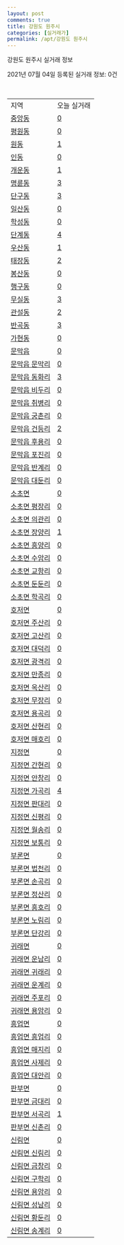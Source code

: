 ```yaml
---
layout: post
comments: true
title: 강원도 원주시
categories: [실거래가]
permalink: /apt/강원도 원주시
---
```


강원도 원주시 실거래 정보

2021년 07월 04일 등록된 실거래 정보: 0건

<script type="text/javascript">
  google.charts.load('current', {'packages':['corechart']});
  google.charts.setOnLoadCallback(drawChart);

  function drawChart() {
    var data = google.visualization.arrayToDataTable([['거래일', '매매', '전월세', '전매'], ['20-07', 781, 697, 200], ['20-08', 483, 630, 155], ['20-09', 479, 669, 130], ['20-10', 624, 619, 182], ['20-11', 934, 666, 255], ['20-12', 1366, 733, 130], ['21-01', 1046, 917, 61], ['21-02', 791, 750, 45], ['21-03', 815, 714, 55], ['21-04', 643, 532, 83], ['21-05', 902, 493, 98], ['21-06', 641, 373, 7]]);

    var options = {
      title: '최근 유형별 거래량 추이',
      legend: { position: 'bottom' }
    };

    var chart = new google.visualization.LineChart(document.getElementById('columnchart_material'));
    chart.draw(data, (options));
  }
</script>

<div id="columnchart_material" style="width: 95%; margin-left: -35px"></div>
<br>
<table class="sortable">
  <tr>
    <td>지역</td>
    <td>오늘 실거래</td>
  </tr>

  
  <tr class="item">
    <td><a href="강원도 원주시 중앙동">중앙동</a></td>
    <td><a href="강원도 원주시 중앙동">0</a></td>
  </tr>
    

  <tr class="item">
    <td><a href="강원도 원주시 평원동">평원동</a></td>
    <td><a href="강원도 원주시 평원동">0</a></td>
  </tr>
    

  <tr class="item">
    <td><a href="강원도 원주시 원동">원동</a></td>
    <td><a href="강원도 원주시 원동">1</a></td>
  </tr>
    

  <tr class="item">
    <td><a href="강원도 원주시 인동">인동</a></td>
    <td><a href="강원도 원주시 인동">0</a></td>
  </tr>
    

  <tr class="item">
    <td><a href="강원도 원주시 개운동">개운동</a></td>
    <td><a href="강원도 원주시 개운동">1</a></td>
  </tr>
    

  <tr class="item">
    <td><a href="강원도 원주시 명륜동">명륜동</a></td>
    <td><a href="강원도 원주시 명륜동">3</a></td>
  </tr>
    

  <tr class="item">
    <td><a href="강원도 원주시 단구동">단구동</a></td>
    <td><a href="강원도 원주시 단구동">3</a></td>
  </tr>
    

  <tr class="item">
    <td><a href="강원도 원주시 일산동">일산동</a></td>
    <td><a href="강원도 원주시 일산동">0</a></td>
  </tr>
    

  <tr class="item">
    <td><a href="강원도 원주시 학성동">학성동</a></td>
    <td><a href="강원도 원주시 학성동">0</a></td>
  </tr>
    

  <tr class="item">
    <td><a href="강원도 원주시 단계동">단계동</a></td>
    <td><a href="강원도 원주시 단계동">4</a></td>
  </tr>
    

  <tr class="item">
    <td><a href="강원도 원주시 우산동">우산동</a></td>
    <td><a href="강원도 원주시 우산동">1</a></td>
  </tr>
    

  <tr class="item">
    <td><a href="강원도 원주시 태장동">태장동</a></td>
    <td><a href="강원도 원주시 태장동">2</a></td>
  </tr>
    

  <tr class="item">
    <td><a href="강원도 원주시 봉산동">봉산동</a></td>
    <td><a href="강원도 원주시 봉산동">0</a></td>
  </tr>
    

  <tr class="item">
    <td><a href="강원도 원주시 행구동">행구동</a></td>
    <td><a href="강원도 원주시 행구동">0</a></td>
  </tr>
    

  <tr class="item">
    <td><a href="강원도 원주시 무실동">무실동</a></td>
    <td><a href="강원도 원주시 무실동">3</a></td>
  </tr>
    

  <tr class="item">
    <td><a href="강원도 원주시 관설동">관설동</a></td>
    <td><a href="강원도 원주시 관설동">2</a></td>
  </tr>
    

  <tr class="item">
    <td><a href="강원도 원주시 반곡동">반곡동</a></td>
    <td><a href="강원도 원주시 반곡동">3</a></td>
  </tr>
    

  <tr class="item">
    <td><a href="강원도 원주시 가현동">가현동</a></td>
    <td><a href="강원도 원주시 가현동">0</a></td>
  </tr>
    

  <tr class="item">
    <td><a href="강원도 원주시 문막읍">문막읍</a></td>
    <td><a href="강원도 원주시 문막읍">0</a></td>
  </tr>
    

  <tr class="item">
    <td><a href="강원도 원주시 문막읍 문막리">문막읍 문막리</a></td>
    <td><a href="강원도 원주시 문막읍 문막리">0</a></td>
  </tr>
    

  <tr class="item">
    <td><a href="강원도 원주시 문막읍 동화리">문막읍 동화리</a></td>
    <td><a href="강원도 원주시 문막읍 동화리">3</a></td>
  </tr>
    

  <tr class="item">
    <td><a href="강원도 원주시 문막읍 비두리">문막읍 비두리</a></td>
    <td><a href="강원도 원주시 문막읍 비두리">0</a></td>
  </tr>
    

  <tr class="item">
    <td><a href="강원도 원주시 문막읍 취병리">문막읍 취병리</a></td>
    <td><a href="강원도 원주시 문막읍 취병리">0</a></td>
  </tr>
    

  <tr class="item">
    <td><a href="강원도 원주시 문막읍 궁촌리">문막읍 궁촌리</a></td>
    <td><a href="강원도 원주시 문막읍 궁촌리">0</a></td>
  </tr>
    

  <tr class="item">
    <td><a href="강원도 원주시 문막읍 건등리">문막읍 건등리</a></td>
    <td><a href="강원도 원주시 문막읍 건등리">2</a></td>
  </tr>
    

  <tr class="item">
    <td><a href="강원도 원주시 문막읍 후용리">문막읍 후용리</a></td>
    <td><a href="강원도 원주시 문막읍 후용리">0</a></td>
  </tr>
    

  <tr class="item">
    <td><a href="강원도 원주시 문막읍 포진리">문막읍 포진리</a></td>
    <td><a href="강원도 원주시 문막읍 포진리">0</a></td>
  </tr>
    

  <tr class="item">
    <td><a href="강원도 원주시 문막읍 반계리">문막읍 반계리</a></td>
    <td><a href="강원도 원주시 문막읍 반계리">0</a></td>
  </tr>
    

  <tr class="item">
    <td><a href="강원도 원주시 문막읍 대둔리">문막읍 대둔리</a></td>
    <td><a href="강원도 원주시 문막읍 대둔리">0</a></td>
  </tr>
    

  <tr class="item">
    <td><a href="강원도 원주시 소초면">소초면</a></td>
    <td><a href="강원도 원주시 소초면">0</a></td>
  </tr>
    

  <tr class="item">
    <td><a href="강원도 원주시 소초면 평장리">소초면 평장리</a></td>
    <td><a href="강원도 원주시 소초면 평장리">0</a></td>
  </tr>
    

  <tr class="item">
    <td><a href="강원도 원주시 소초면 의관리">소초면 의관리</a></td>
    <td><a href="강원도 원주시 소초면 의관리">0</a></td>
  </tr>
    

  <tr class="item">
    <td><a href="강원도 원주시 소초면 장양리">소초면 장양리</a></td>
    <td><a href="강원도 원주시 소초면 장양리">1</a></td>
  </tr>
    

  <tr class="item">
    <td><a href="강원도 원주시 소초면 흥양리">소초면 흥양리</a></td>
    <td><a href="강원도 원주시 소초면 흥양리">0</a></td>
  </tr>
    

  <tr class="item">
    <td><a href="강원도 원주시 소초면 수암리">소초면 수암리</a></td>
    <td><a href="강원도 원주시 소초면 수암리">0</a></td>
  </tr>
    

  <tr class="item">
    <td><a href="강원도 원주시 소초면 교항리">소초면 교항리</a></td>
    <td><a href="강원도 원주시 소초면 교항리">0</a></td>
  </tr>
    

  <tr class="item">
    <td><a href="강원도 원주시 소초면 둔둔리">소초면 둔둔리</a></td>
    <td><a href="강원도 원주시 소초면 둔둔리">0</a></td>
  </tr>
    

  <tr class="item">
    <td><a href="강원도 원주시 소초면 학곡리">소초면 학곡리</a></td>
    <td><a href="강원도 원주시 소초면 학곡리">0</a></td>
  </tr>
    

  <tr class="item">
    <td><a href="강원도 원주시 호저면">호저면</a></td>
    <td><a href="강원도 원주시 호저면">0</a></td>
  </tr>
    

  <tr class="item">
    <td><a href="강원도 원주시 호저면 주산리">호저면 주산리</a></td>
    <td><a href="강원도 원주시 호저면 주산리">0</a></td>
  </tr>
    

  <tr class="item">
    <td><a href="강원도 원주시 호저면 고산리">호저면 고산리</a></td>
    <td><a href="강원도 원주시 호저면 고산리">0</a></td>
  </tr>
    

  <tr class="item">
    <td><a href="강원도 원주시 호저면 대덕리">호저면 대덕리</a></td>
    <td><a href="강원도 원주시 호저면 대덕리">0</a></td>
  </tr>
    

  <tr class="item">
    <td><a href="강원도 원주시 호저면 광격리">호저면 광격리</a></td>
    <td><a href="강원도 원주시 호저면 광격리">0</a></td>
  </tr>
    

  <tr class="item">
    <td><a href="강원도 원주시 호저면 만종리">호저면 만종리</a></td>
    <td><a href="강원도 원주시 호저면 만종리">0</a></td>
  </tr>
    

  <tr class="item">
    <td><a href="강원도 원주시 호저면 옥산리">호저면 옥산리</a></td>
    <td><a href="강원도 원주시 호저면 옥산리">0</a></td>
  </tr>
    

  <tr class="item">
    <td><a href="강원도 원주시 호저면 무장리">호저면 무장리</a></td>
    <td><a href="강원도 원주시 호저면 무장리">0</a></td>
  </tr>
    

  <tr class="item">
    <td><a href="강원도 원주시 호저면 용곡리">호저면 용곡리</a></td>
    <td><a href="강원도 원주시 호저면 용곡리">0</a></td>
  </tr>
    

  <tr class="item">
    <td><a href="강원도 원주시 호저면 산현리">호저면 산현리</a></td>
    <td><a href="강원도 원주시 호저면 산현리">0</a></td>
  </tr>
    

  <tr class="item">
    <td><a href="강원도 원주시 호저면 매호리">호저면 매호리</a></td>
    <td><a href="강원도 원주시 호저면 매호리">0</a></td>
  </tr>
    

  <tr class="item">
    <td><a href="강원도 원주시 지정면">지정면</a></td>
    <td><a href="강원도 원주시 지정면">0</a></td>
  </tr>
    

  <tr class="item">
    <td><a href="강원도 원주시 지정면 간현리">지정면 간현리</a></td>
    <td><a href="강원도 원주시 지정면 간현리">0</a></td>
  </tr>
    

  <tr class="item">
    <td><a href="강원도 원주시 지정면 안창리">지정면 안창리</a></td>
    <td><a href="강원도 원주시 지정면 안창리">0</a></td>
  </tr>
    

  <tr class="item">
    <td><a href="강원도 원주시 지정면 가곡리">지정면 가곡리</a></td>
    <td><a href="강원도 원주시 지정면 가곡리">4</a></td>
  </tr>
    

  <tr class="item">
    <td><a href="강원도 원주시 지정면 판대리">지정면 판대리</a></td>
    <td><a href="강원도 원주시 지정면 판대리">0</a></td>
  </tr>
    

  <tr class="item">
    <td><a href="강원도 원주시 지정면 신평리">지정면 신평리</a></td>
    <td><a href="강원도 원주시 지정면 신평리">0</a></td>
  </tr>
    

  <tr class="item">
    <td><a href="강원도 원주시 지정면 월송리">지정면 월송리</a></td>
    <td><a href="강원도 원주시 지정면 월송리">0</a></td>
  </tr>
    

  <tr class="item">
    <td><a href="강원도 원주시 지정면 보통리">지정면 보통리</a></td>
    <td><a href="강원도 원주시 지정면 보통리">0</a></td>
  </tr>
    

  <tr class="item">
    <td><a href="강원도 원주시 부론면">부론면</a></td>
    <td><a href="강원도 원주시 부론면">0</a></td>
  </tr>
    

  <tr class="item">
    <td><a href="강원도 원주시 부론면 법천리">부론면 법천리</a></td>
    <td><a href="강원도 원주시 부론면 법천리">0</a></td>
  </tr>
    

  <tr class="item">
    <td><a href="강원도 원주시 부론면 손곡리">부론면 손곡리</a></td>
    <td><a href="강원도 원주시 부론면 손곡리">0</a></td>
  </tr>
    

  <tr class="item">
    <td><a href="강원도 원주시 부론면 정산리">부론면 정산리</a></td>
    <td><a href="강원도 원주시 부론면 정산리">0</a></td>
  </tr>
    

  <tr class="item">
    <td><a href="강원도 원주시 부론면 흥호리">부론면 흥호리</a></td>
    <td><a href="강원도 원주시 부론면 흥호리">0</a></td>
  </tr>
    

  <tr class="item">
    <td><a href="강원도 원주시 부론면 노림리">부론면 노림리</a></td>
    <td><a href="강원도 원주시 부론면 노림리">0</a></td>
  </tr>
    

  <tr class="item">
    <td><a href="강원도 원주시 부론면 단강리">부론면 단강리</a></td>
    <td><a href="강원도 원주시 부론면 단강리">0</a></td>
  </tr>
    

  <tr class="item">
    <td><a href="강원도 원주시 귀래면">귀래면</a></td>
    <td><a href="강원도 원주시 귀래면">0</a></td>
  </tr>
    

  <tr class="item">
    <td><a href="강원도 원주시 귀래면 운남리">귀래면 운남리</a></td>
    <td><a href="강원도 원주시 귀래면 운남리">0</a></td>
  </tr>
    

  <tr class="item">
    <td><a href="강원도 원주시 귀래면 귀래리">귀래면 귀래리</a></td>
    <td><a href="강원도 원주시 귀래면 귀래리">0</a></td>
  </tr>
    

  <tr class="item">
    <td><a href="강원도 원주시 귀래면 운계리">귀래면 운계리</a></td>
    <td><a href="강원도 원주시 귀래면 운계리">0</a></td>
  </tr>
    

  <tr class="item">
    <td><a href="강원도 원주시 귀래면 주포리">귀래면 주포리</a></td>
    <td><a href="강원도 원주시 귀래면 주포리">0</a></td>
  </tr>
    

  <tr class="item">
    <td><a href="강원도 원주시 귀래면 용암리">귀래면 용암리</a></td>
    <td><a href="강원도 원주시 귀래면 용암리">0</a></td>
  </tr>
    

  <tr class="item">
    <td><a href="강원도 원주시 흥업면">흥업면</a></td>
    <td><a href="강원도 원주시 흥업면">0</a></td>
  </tr>
    

  <tr class="item">
    <td><a href="강원도 원주시 흥업면 흥업리">흥업면 흥업리</a></td>
    <td><a href="강원도 원주시 흥업면 흥업리">0</a></td>
  </tr>
    

  <tr class="item">
    <td><a href="강원도 원주시 흥업면 매지리">흥업면 매지리</a></td>
    <td><a href="강원도 원주시 흥업면 매지리">0</a></td>
  </tr>
    

  <tr class="item">
    <td><a href="강원도 원주시 흥업면 사제리">흥업면 사제리</a></td>
    <td><a href="강원도 원주시 흥업면 사제리">0</a></td>
  </tr>
    

  <tr class="item">
    <td><a href="강원도 원주시 흥업면 대안리">흥업면 대안리</a></td>
    <td><a href="강원도 원주시 흥업면 대안리">0</a></td>
  </tr>
    

  <tr class="item">
    <td><a href="강원도 원주시 판부면">판부면</a></td>
    <td><a href="강원도 원주시 판부면">0</a></td>
  </tr>
    

  <tr class="item">
    <td><a href="강원도 원주시 판부면 금대리">판부면 금대리</a></td>
    <td><a href="강원도 원주시 판부면 금대리">0</a></td>
  </tr>
    

  <tr class="item">
    <td><a href="강원도 원주시 판부면 서곡리">판부면 서곡리</a></td>
    <td><a href="강원도 원주시 판부면 서곡리">1</a></td>
  </tr>
    

  <tr class="item">
    <td><a href="강원도 원주시 판부면 신촌리">판부면 신촌리</a></td>
    <td><a href="강원도 원주시 판부면 신촌리">0</a></td>
  </tr>
    

  <tr class="item">
    <td><a href="강원도 원주시 신림면">신림면</a></td>
    <td><a href="강원도 원주시 신림면">0</a></td>
  </tr>
    

  <tr class="item">
    <td><a href="강원도 원주시 신림면 신림리">신림면 신림리</a></td>
    <td><a href="강원도 원주시 신림면 신림리">0</a></td>
  </tr>
    

  <tr class="item">
    <td><a href="강원도 원주시 신림면 금창리">신림면 금창리</a></td>
    <td><a href="강원도 원주시 신림면 금창리">0</a></td>
  </tr>
    

  <tr class="item">
    <td><a href="강원도 원주시 신림면 구학리">신림면 구학리</a></td>
    <td><a href="강원도 원주시 신림면 구학리">0</a></td>
  </tr>
    

  <tr class="item">
    <td><a href="강원도 원주시 신림면 용암리">신림면 용암리</a></td>
    <td><a href="강원도 원주시 신림면 용암리">0</a></td>
  </tr>
    

  <tr class="item">
    <td><a href="강원도 원주시 신림면 성남리">신림면 성남리</a></td>
    <td><a href="강원도 원주시 신림면 성남리">0</a></td>
  </tr>
    

  <tr class="item">
    <td><a href="강원도 원주시 신림면 황둔리">신림면 황둔리</a></td>
    <td><a href="강원도 원주시 신림면 황둔리">0</a></td>
  </tr>
    

  <tr class="item">
    <td><a href="강원도 원주시 신림면 송계리">신림면 송계리</a></td>
    <td><a href="강원도 원주시 신림면 송계리">0</a></td>
  </tr>
    


</table>


    